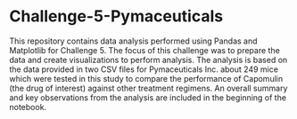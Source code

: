 # Challenge-5-Pymaceuticals
This repository contains data analysis performed using Pandas and Matplotlib for Challenge 5. The focus of this challenge was to prepare the data and create visualizations to perform analysis.
The analysis is based on the data provided in two CSV files for Pymaceuticals Inc. about 249 mice which were tested in this study to compare the performance of Capomulin (the drug of interest) against other treatment regimens.
An overall summary and key observations from the analysis are included in the beginning of the notebook.
